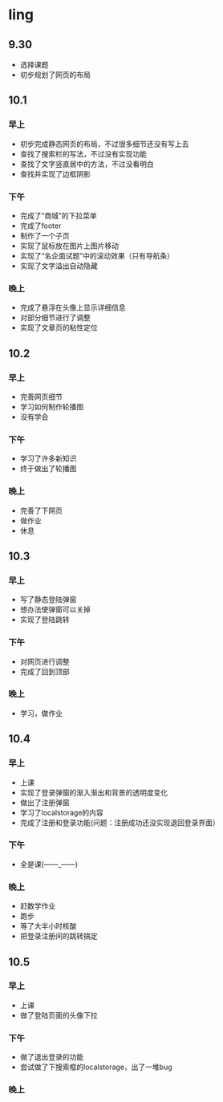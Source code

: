 # ling
## 9.30
* 选择课题
* 初步规划了网页的布局
## 10.1
### 早上
* 初步完成静态网页的布局，不过很多细节还没有写上去
* 查找了搜索栏的写法，不过没有实现功能
* 查找了文字竖直居中的方法，不过没看明白
* 查找并实现了边框阴影
### 下午
* 完成了“商城”的下拉菜单
* 完成了footer
* 制作了一个子页
* 实现了鼠标放在图片上图片移动
* 实现了“名企面试题”中的滚动效果（只有导航条）
* 实现了文字溢出自动隐藏
### 晚上
* 完成了悬浮在头像上显示详细信息
* 对部分细节进行了调整
* 实现了文章页的粘性定位
## 10.2
### 早上
* 完善网页细节
* 学习如何制作轮播图
* 没有学会
### 下午
* 学习了许多新知识
* 终于做出了轮播图
### 晚上
* 完善了下网页
* 做作业
* 休息
## 10.3
### 早上
* 写了静态登陆弹窗
* 想办法使弹窗可以关掉
* 实现了登陆跳转
### 下午
* 对网页进行调整
* 完成了回到顶部
### 晚上
* 学习，做作业
## 10.4
### 早上
* 上课
* 实现了登录弹窗的渐入渐出和背景的透明度变化
* 做出了注册弹窗
* 学习了localstorage的内容
* 完成了注册和登录功能(问题：注册成功还没实现退回登录界面）
### 下午
* 全是课(——_——)
### 晚上
* 赶数学作业
* 跑步
* 等了大半小时核酸
* 把登录注册间的跳转搞定
## 10.5
### 早上
* 上课
* 做了登陆页面的头像下拉
### 下午
* 做了退出登录的功能
* 尝试做了下搜索框的localstorage，出了一堆bug
### 晚上
